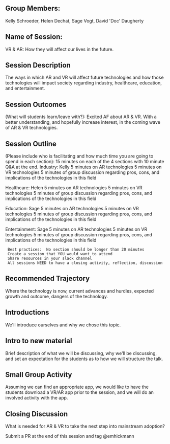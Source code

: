 ## Group Members:
Kelly Schroeder, Helen Dechat, Sage Vogt, David 'Doc' Daugherty


## Name of Session: 
 VR & AR: How they will affect our lives in the future.
## Session Description 

The ways in which AR and VR will affect future technologies and how those technologies will impact society regarding industry, healthcare, education, and entertainment. 

## Session Outcomes 

(What will students learn/leave with?): Excited AF about AR & VR. With a better understanding, and hopefully increase interest, in the coming wave of AR & VR technologies.

## Session Outline 

(Please include who is facilitating and how much time you are going to spend in each section):
     15 minutes on each of the 4 sections with 10 minute Q&A at the end.
Industry: Kelly
     5 minutes on AR technologies
     5 minutes on VR technologies
     5 minutes of group discussion regarding pros, cons, and implications of the technologies in this field
     
Healthcare: Helen
     5 minutes on AR technologies
     5 minutes on VR technologies
     5 minutes of group discussion regarding pros, cons, and implications of the technologies in this field

Education: Sage
     5 minutes on AR technologies
     5 minutes on VR technologies
     5 minutes of group discussion regarding pros, cons, and implications of the technologies in this field

Entertainment: Sage
     5 minutes on AR technologies
     5 minutes on VR technologies
     5 minutes of group discussion regarding pros, cons, and implications of the technologies in this field

     
     Best practices:  No section should be longer than 20 minutes
     Create a session that YOU would want to attend
     Share resources in your slack channel
     All sessions NEED to have a closing activity, reflection, discussion
    
## Recommended Trajectory 
Where the technology is now, current advances and hurdles, expected growth and outcome, dangers of the technology.
## Introductions
We'll introduce ourselves and why we chose this topic.
## Intro to new material
Brief description of what we will be discussing, why we'll be discussing, and set an expectation for the students as to how we will structure the talk.
## Small Group Activity
Assuming we can find an appropriate app, we would like to have the students download a VR/AR app prior to the session, and we will do an involved activity with the app. 
## Closing Discussion
What is needed for AR & VR to take the next step into mainstream adoption?


Submit a PR at the end of this session and tag @emhickmann
